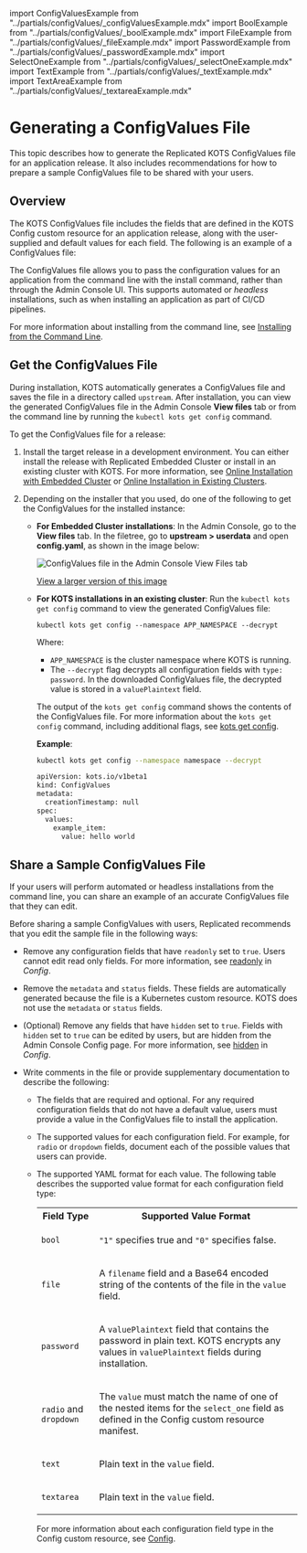 import ConfigValuesExample from "../partials/configValues/_configValuesExample.mdx"
import BoolExample from "../partials/configValues/_boolExample.mdx"
import FileExample from "../partials/configValues/_fileExample.mdx"
import PasswordExample from "../partials/configValues/_passwordExample.mdx"
import SelectOneExample from "../partials/configValues/_selectOneExample.mdx"
import TextExample from "../partials/configValues/_textExample.mdx"
import TextAreaExample from "../partials/configValues/_textareaExample.mdx"

# Generating a ConfigValues File

This topic describes how to generate the Replicated KOTS ConfigValues file for an application release. It also includes recommendations for how to prepare a sample ConfigValues file to be shared with your users.

## Overview

The KOTS ConfigValues file includes the fields that are defined in the KOTS Config custom resource for an application release, along with the user-supplied and default values for each field. The following is an example of a ConfigValues file:

<ConfigValuesExample/>

The ConfigValues file allows you to pass the configuration values for an application from the command line with the install command, rather than through the Admin Console UI. This supports automated or _headless_ installations, such as when installing an application as part of CI/CD pipelines. 

For more information about installing from the command line, see [Installing from the Command Line](/enterprise/installing-existing-cluster-automation).

## Get the ConfigValues File

During installation, KOTS automatically generates a ConfigValues file and saves the file in a directory called `upstream`. After installation, you can view the generated ConfigValues file in the Admin Console **View files** tab or from the command line by running the `kubectl kots get config` command.

To get the ConfigValues file for a release:

1. Install the target release in a development environment. You can either install the release with Replicated Embedded Cluster or install in an existing cluster with KOTS. For more information, see [Online Installation with Embedded Cluster](/enterprise/installing-embedded) or [Online Installation in Existing Clusters](/enterprise/installing-existing-cluster).

1. Depending on the installer that you used, do one of the following to get the ConfigValues for the installed instance:

   * **For Embedded Cluster installations**: In the Admin Console, go to the **View files** tab. In the filetree, go to **upstream > userdata** and open **config.yaml**, as shown in the image below: 

       ![ConfigValues file in the Admin Console View Files tab](/images/admin-console-view-files-configvalues.png)

       [View a larger version of this image](/images/admin-console-view-files-configvalues.png)

   * **For KOTS installations in an existing cluster**: Run the `kubectl kots get config` command to view the generated ConfigValues file:

       ```
       kubectl kots get config --namespace APP_NAMESPACE --decrypt 
       ```
       Where:
       * `APP_NAMESPACE` is the cluster namespace where KOTS is running.
       * The `--decrypt` flag decrypts all configuration fields with `type: password`. In the downloaded ConfigValues file, the decrypted value is stored in a `valuePlaintext` field.

       The output of the `kots get config` command shows the contents of the ConfigValues file. For more information about the `kots get config` command, including additional flags, see [kots get config](/reference/kots-cli-get-config).

       **Example**:

       ```bash
       kubectl kots get config --namespace namespace --decrypt
       ```
       ```bash
       apiVersion: kots.io/v1beta1
       kind: ConfigValues
       metadata:
         creationTimestamp: null
       spec:
         values:
           example_item:
             value: hello world
       ```
    
## Share a Sample ConfigValues File    

If your users will perform automated or headless installations from the command line, you can share an example of an accurate ConfigValues file that they can edit.

Before sharing a sample ConfigValues with users, Replicated recommends that you edit the sample file in the following ways:

   * Remove any configuration fields that have `readonly` set to `true`. Users cannot edit read only fields. For more information, see [readonly](/reference/custom-resource-config#readonly) in _Config_.

   * Remove the `metadata` and `status` fields. These fields are automatically generated because the file is a Kubernetes custom resource. KOTS does not use the `metadata` or `status` fields.

   * (Optional) Remove any fields that have `hidden` set to `true`. Fields with `hidden` set to `true` can be edited by users, but are hidden from the Admin Console Config page. For more information, see [hidden](/reference/custom-resource-config#hidden) in _Config_.

   * Write comments in the file or provide supplementary documentation to describe the following:
      * The fields that are required and optional. For any required configuration fields that do not have a default value, users must provide a value in the ConfigValues file to install the application.
      * The supported values for each configuration field. For example, for `radio` or `dropdown` fields, document each of the possible values that users can provide.
      * The supported YAML format for each value. The following table describes the supported value format for each configuration field type:

        <table>
          <tr><th>Field Type</th><th>Supported Value Format</th></tr>
          <tr><td><code>bool</code></td><td><p><code>"1"</code> specifies true and <code>"0"</code> specifies false.</p><BoolExample/></td></tr>
          <tr><td><code>file</code></td><td><p>A <code>filename</code> field and a Base64 encoded string of the contents of the file in the <code>value</code> field.</p><FileExample/></td></tr>
          <tr><td><code>password</code></td><td><p>A <code>valuePlaintext</code> field that contains the password in plain text. KOTS encrypts any values in <code>valuePlaintext</code> fields during installation.</p><PasswordExample/></td></tr>
          <tr><td><code>radio</code> and <code>dropdown</code></td><td><p>The <code>value</code> must match the name of one of the nested items for the <code>select_one</code> field as defined in the Config custom resource manifest.</p><SelectOneExample/></td></tr>
          <tr><td><code>text</code></td><td><p>Plain text in the <code>value</code> field.</p><TextExample/></td></tr>
          <tr><td><code>textarea</code></td><td><p>Plain text in the <code>value</code> field.</p><TextAreaExample/></td></tr>
        </table>
  
        For more information about each configuration field type in the Config custom resource, see [Config](/reference/custom-resource-config).
